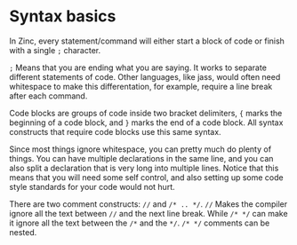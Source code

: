 # Syntax basics

In Zinc, every statement/command will either start a block of code or finish with a single `;` character.

`;` Means that you are ending what you are saying. It works to separate different statements of code. Other languages,
like jass, would often need whitespace to make this differentation, for example, require a line break after each
command.

Code blocks are groups of code inside two bracket delimiters, `{` marks the beginning of a code block, and `}` marks the
end of a code block. All syntax constructs that require code blocks use this same syntax.

Since most things ignore whitespace, you can pretty much do plenty of things. You can have multiple declarations in the
same line, and you can also split a declaration that is very long into multiple lines. Notice that this means that you
will need some self control, and also setting up some code style standards for your code would not hurt.

There are two comment constructs: `//` and `/* .. */`. `//` Makes the compiler ignore all the text between `//` and the
next
line break. While `/* */` can make it ignore all the text between the `/*` and the `*/`. `/* */` comments can be nested.
